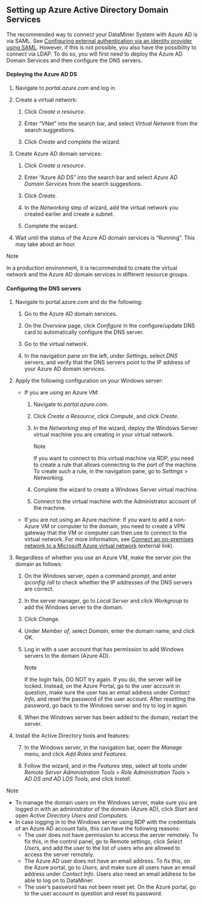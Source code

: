 ## Setting up Azure Active Directory Domain Services

The recommended way to connect your DataMiner System with Azure AD is via SAML. See [Configuring external authentication via an identity provider using SAML](Configuring_external_authentication_via_an_identity_provider_using_SAML.md). However, if this is not possible, you also have the possibility to connect via LDAP. To do so, you will first need to deploy the Azure AD Domain Services and then configure the DNS servers.

#### Deploying the Azure AD DS

1. Navigate to *portal.azure.com* and log in.

2. Create a virtual network:

    1. Click *Create a resource*.

    2. Enter “VNet” into the search bar, and select *Virtual Network* from the search suggestions.

    3. Click *Create* and complete the wizard.

3. Create Azure AD domain services:

    1. Click *Create a resource.*

    2. Enter “Azure AD DS” into the search bar and select *Azure AD Domain Services* from the search suggestions.

    3. Click *Create.*

    4. In the *Networking* step of wizard, add the virtual network you created earlier and create a subnet.

    5. Complete the wizard.

4. Wait until the status of the Azure AD domain services is “Running”. This may take about an hour.

> [!NOTE]
> In a production environment, it is recommended to create the virtual network and the Azure AD domain services in different resource groups.

#### Configuring the DNS servers

1. Navigate to portal.azure.com and do the following:

    1. Go to the Azure AD domain services.

    2. On the *Overview* page, click *Configure* in the configure/update DNS card to automatically configure the DNS server.

    3. Go to the virtual network.

    4. In the navigation pane on the left, under *Settings*, select *DNS servers*, and verify that the DNS servers point to the IP address of your Azure AD domain services.

2. Apply the following configuration on your Windows server:

    - If you are using an Azure VM:

        1. Navigate to *portal.azure.com.*

        2. Click *Create a Resource*, click *Compute*, and click *Create*.

        3. In the *Networking* step of the wizard, deploy the Windows Server virtual machine you are creating in your virtual network.

            > [!NOTE]
            > If you want to connect to this virtual machine via RDP, you need to create a rule that allows connecting to the port of the machine. To create such a rule, in the navigation pane, go to *Settings* > *Networking.*

        4. Complete the wizard to create a Windows Server virtual machine.

        5. Connect to the virtual machine with the Administrator account of the machine.

    - If you are not using an Azure machine: If you want to add a non-Azure VM or computer to the domain, you need to create a VPN gateway that the VM or computer can then use to connect to the virtual network. For more information, see [Connect an on-premises network to a Microsoft Azure virtual network](https://docs.microsoft.com/en-us/microsoft-365/enterprise/connect-an-on-premises-network-to-a-microsoft-azure-virtual-network?view=o365-worldwide) (external link).

3. Regardless of whether you use an Azure VM, make the server join the domain as follows:

    1. On the Windows server, open a command prompt, and enter *ipconfig /all* to check whether the IP addresses of the DNS servers are correct.

    2. In the server manager, go to *Local Server* and click *Workgroup* to add the Windows server to the domain.

    3. Click *Change*.

    4. Under *Member of*, select *Domain*, enter the domain name, and click OK.

    5. Log in with a user account that has permission to add Windows servers to the domain (Azure AD).

        > [!NOTE]
        > If the login fails, DO NOT try again. If you do, the server will be locked. Instead, on the Azure Portal, go to the user account in question, make sure the user has an email address under *Contact Info*, and reset the password of the user account. After resetting the password, go back to the Windows server and try to log in again.

    6. When the Windows server has been added to the domain, restart the server.

4. Install the Active Directory tools and features:

    7. In the Windows server, in the navigation bar, open the *Manage* menu, and click *Add Roles and Features*.

    8. Follow the wizard, and in the *Features* step, select all tools under *Remote Server Administration Tools* > *Role Administration Tools* > *AD DS and AD LDS Tools*, and click *Install*.

> [!NOTE]
> -  To manage the domain users on the Windows server, make sure you are logged in with an administrator of the domain (Azure AD), click *Start* and open *Active Directory Users and Computers*.
> -  In case logging in to the Windows server using RDP with the credentials of an Azure AD account fails, this can have the following reasons:
>     - The user does not have permission to access the server remotely. To fix this, in the control panel, go to Remote settings, click *Select Users*, and add the user to the list of users who are allowed to access the server remotely.
>     - The Azure AD user does not have an email address. To fix this, on the Azure portal, go to *Users*, and make sure all users have an email address under *Contact Info*. Users also need an email address to be able to log on to DataMiner.
>     - The user’s password has not been reset yet. On the Azure portal, go to the user account in question and reset its password.
>
